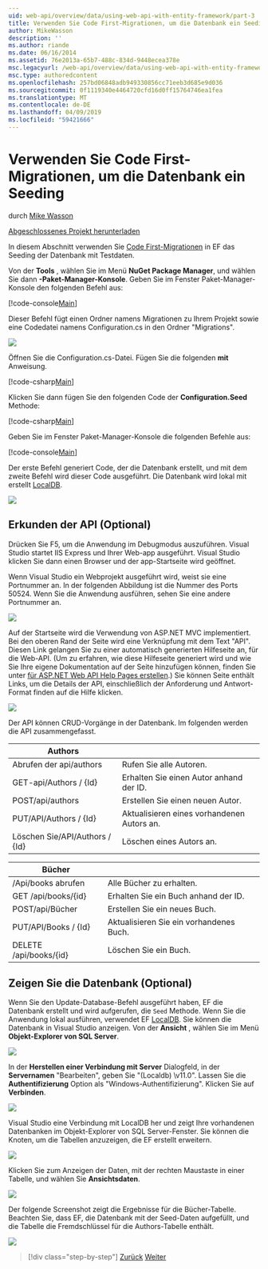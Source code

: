 ```yaml
---
uid: web-api/overview/data/using-web-api-with-entity-framework/part-3
title: Verwenden Sie Code First-Migrationen, um die Datenbank ein Seeding | Microsoft-Dokumentation
author: MikeWasson
description: ''
ms.author: riande
ms.date: 06/16/2014
ms.assetid: 76e2013a-65b7-488c-834d-9448ecea378e
msc.legacyurl: /web-api/overview/data/using-web-api-with-entity-framework/part-3
msc.type: authoredcontent
ms.openlocfilehash: 257bd06848adb949330856cc71eeb3d685e9d036
ms.sourcegitcommit: 0f1119340e4464720cfd16d0ff15764746ea1fea
ms.translationtype: MT
ms.contentlocale: de-DE
ms.lasthandoff: 04/09/2019
ms.locfileid: "59421666"
---
```

# <a name="use-code-first-migrations-to-seed-the-database"></a>Verwenden Sie Code First-Migrationen, um die Datenbank ein Seeding

durch [Mike Wasson](https://github.com/MikeWasson)

[Abgeschlossenes Projekt herunterladen](https://github.com/MikeWasson/BookService)

In diesem Abschnitt verwenden Sie [Code First-Migrationen](https://msdn.microsoft.com/data/jj591621) in EF das Seeding der Datenbank mit Testdaten.

Von der **Tools** , wählen Sie im Menü **NuGet Package Manager**, und wählen Sie dann **-Paket-Manager-Konsole**. Geben Sie im Fenster Paket-Manager-Konsole den folgenden Befehl aus:

[!code-console[Main](part-3/samples/sample1.cmd)]

Dieser Befehl fügt einen Ordner namens Migrationen zu Ihrem Projekt sowie eine Codedatei namens Configuration.cs in den Ordner "Migrations".

![](part-3/_static/image1.png)

Öffnen Sie die Configuration.cs-Datei. Fügen Sie die folgenden **mit** Anweisung.

[!code-csharp[Main](part-3/samples/sample2.cs)]

Klicken Sie dann fügen Sie den folgenden Code der **Configuration.Seed** Methode:

[!code-csharp[Main](part-3/samples/sample3.cs)]

Geben Sie im Fenster Paket-Manager-Konsole die folgenden Befehle aus:

[!code-console[Main](part-3/samples/sample4.cmd)]

Der erste Befehl generiert Code, der die Datenbank erstellt, und mit dem zweite Befehl wird dieser Code ausgeführt. Die Datenbank wird lokal mit erstellt [LocalDB](https://msdn.microsoft.com/library/hh510202.aspx).

![](part-3/_static/image2.png)

## <a name="explore-the-api-optional"></a>Erkunden der API (Optional)

Drücken Sie F5, um die Anwendung im Debugmodus auszuführen. Visual Studio startet IIS Express und Ihrer Web-app ausgeführt. Visual Studio klicken Sie dann einen Browser und der app-Startseite wird geöffnet.

Wenn Visual Studio ein Webprojekt ausgeführt wird, weist sie eine Portnummer an. In der folgenden Abbildung ist die Nummer des Ports 50524. Wenn Sie die Anwendung ausführen, sehen Sie eine andere Portnummer an.

![](part-3/_static/image3.png)

Auf der Startseite wird die Verwendung von ASP.NET MVC implementiert. Bei den oberen Rand der Seite wird eine Verknüpfung mit dem Text "API". Diesen Link gelangen Sie zu einer automatisch generierten Hilfeseite an, für die Web-API. (Um zu erfahren, wie diese Hilfeseite generiert wird und wie Sie Ihre eigene Dokumentation auf der Seite hinzufügen können, finden Sie unter [für ASP.NET Web API Help Pages erstellen](../../getting-started-with-aspnet-web-api/creating-api-help-pages.md).) Sie können Seite enthält Links, um die Details der API, einschließlich der Anforderung und Antwort-Format finden auf die Hilfe klicken.

![](part-3/_static/image4.png)

Der API können CRUD-Vorgänge in der Datenbank. Im folgenden werden die API zusammengefasst.

| Authors |  |
| --- | -- |
| Abrufen der api/authors | Rufen Sie alle Autoren. |
| GET-api/Authors / {Id} | Erhalten Sie einen Autor anhand der ID. |
| POST/api/authors | Erstellen Sie einen neuen Autor. |
| PUT/API/Authors / {Id} | Aktualisieren eines vorhandenen Autors an. |
| Löschen Sie/API/Authors / {Id} | Löschen eines Autors an. |

| Bücher |  |
| --- | -- |
| /Api/books abrufen | Alle Bücher zu erhalten. |
| GET /api/books/{id} | Erhalten Sie ein Buch anhand der ID. |
| POST/api/Bücher | Erstellen Sie ein neues Buch. |
| PUT/API/Books / {Id} | Aktualisieren Sie ein vorhandenes Buch. |
| DELETE /api/books/{id} | Löschen Sie ein Buch. |

## <a name="view-the-database-optional"></a>Zeigen Sie die Datenbank (Optional)

Wenn Sie den Update-Database-Befehl ausgeführt haben, EF die Datenbank erstellt und wird aufgerufen, die `Seed` Methode. Wenn Sie die Anwendung lokal ausführen, verwendet EF [LocalDB](https://blogs.msdn.com/b/sqlexpress/archive/2011/07/12/introducing-localdb-a-better-sql-express.aspx). Sie können die Datenbank in Visual Studio anzeigen. Von der **Ansicht** , wählen Sie im Menü **Objekt-Explorer von SQL Server**.

![](part-3/_static/image5.png)

In der **Herstellen einer Verbindung mit Server** Dialogfeld, in der **Servernamen** "Bearbeiten", geben Sie "(Localdb) \v11.0". Lassen Sie die **Authentifizierung** Option als "Windows-Authentifizierung". Klicken Sie auf **Verbinden**.

![](part-3/_static/image6.png)

Visual Studio eine Verbindung mit LocalDB her und zeigt Ihre vorhandenen Datenbanken im Objekt-Explorer von SQL Server-Fenster. Sie können die Knoten, um die Tabellen anzuzeigen, die EF erstellt erweitern.

![](part-3/_static/image7.png)

Klicken Sie zum Anzeigen der Daten, mit der rechten Maustaste in einer Tabelle, und wählen Sie **Ansichtsdaten**.

![](part-3/_static/image8.png)

Der folgende Screenshot zeigt die Ergebnisse für die Bücher-Tabelle. Beachten Sie, dass EF, die Datenbank mit der Seed-Daten aufgefüllt, und die Tabelle die Fremdschlüssel für die Authors-Tabelle enthält.

![](part-3/_static/image9.png)

> [!div class="step-by-step"]
> [Zurück](part-2.md)
> [Weiter](part-4.md)
